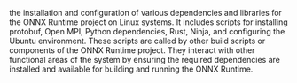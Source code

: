 the installation and configuration of various dependencies and libraries for the ONNX Runtime project on Linux systems. It includes scripts for installing protobuf, Open MPI, Python dependencies, Rust, Ninja, and configuring the Ubuntu environment. These scripts are called by other build scripts or components of the ONNX Runtime project. They interact with other functional areas of the system by ensuring the required dependencies are installed and available for building and running the ONNX Runtime.